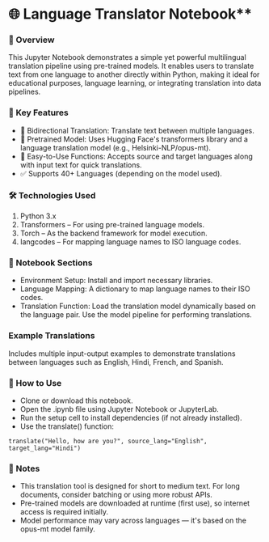 # 🌐 Language Translator Notebook**

### 📘 Overview

This Jupyter Notebook demonstrates a simple yet powerful multilingual translation pipeline using pre-trained models. It enables users to translate text from one language to another directly within Python, making it ideal for educational purposes, language learning, or integrating translation into data pipelines.


### 🎯 Key Features

* 🔄 Bidirectional Translation: Translate text between multiple languages.
* 🤖 Pretrained Model: Uses Hugging Face's transformers library and a language translation model (e.g., Helsinki-NLP/opus-mt).
* 🧠 Easy-to-Use Functions: Accepts source and target languages along with input text for quick translations.
* ✅ Supports 40+ Languages (depending on the model used).



### 🛠️ Technologies Used

1. Python 3.x
2. Transformers – For using pre-trained language models.
3. Torch – As the backend framework for model execution.
4. langcodes – For mapping language names to ISO language codes.



### 📁 Notebook Sections

* Environment Setup: Install and import necessary libraries.
* Language Mapping: A dictionary to map language names to their ISO codes.
* Translation Function: Load the translation model dynamically based on the language pair. Use the model pipeline for performing translations.



### **Example Translations**

Includes multiple input-output examples to demonstrate translations between languages such as English, Hindi, French, and Spanish.



### 🚀 How to Use

* Clone or download this notebook.
* Open the .ipynb file using Jupyter Notebook or JupyterLab.
* Run the setup cell to install dependencies (if not already installed).
* Use the translate() function:



`translate("Hello, how are you?", source_lang="English", target_lang="Hindi")`



### 📌 Notes

* This translation tool is designed for short to medium text. For long documents, consider batching or using more robust APIs.
* Pre-trained models are downloaded at runtime (first use), so internet access is required initially.
* Model performance may vary across languages — it's based on the opus-mt model family.
